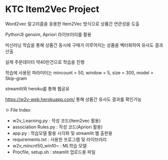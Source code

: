 # KTC Item2Vec Project

Word2vec 알고리즘을 응용한 Item2Vec 방식으로 상품간 연관성을 도출

Python과 gensim, Apriori 라이브러리를 활용

머신러닝 학습을 통해 상품간 동시에 구매가 이루어지는 상품을 벡터화하여 유사도 결과 산출

실제 주문데이터 약40만건으로 학습을 진행

학습에 사용된 파라미터는 mincount = 50, window = 5, size = 300, model = Skip-gram

streamlit와 heroku를 통해 웹공유

https://w2v-web.herokuapp.com/ 통해 상품간 유사도 결과를 확인가능

ㅇ File Index
 * w2v_Learning.py : 작성 코드(Item2vec 활용)
 * association Rules.py : 작성 코드(Apriori 활용)
 * app.py : 학습모델 활용 시각화 및 streamlit 웹 출판용
 * requirements.txt : 사용한 프로그램 및 라이브러리
 * w2v_mincnt50_win10~ : ML학습 모델 
 * Procfile, setup.sh : steamlit 업로드용 파일
